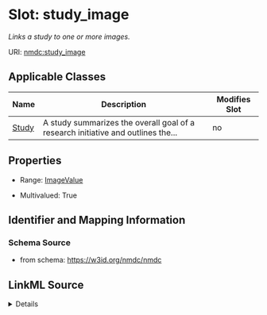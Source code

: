 # Slot: study_image


_Links a study to one or more images._



URI: [nmdc:study_image](https://w3id.org/nmdc/study_image)



<!-- no inheritance hierarchy -->




## Applicable Classes

| Name | Description | Modifies Slot |
| --- | --- | --- |
[Study](Study.md) | A study summarizes the overall goal of a research initiative and outlines the... |  no  |







## Properties

* Range: [ImageValue](ImageValue.md)

* Multivalued: True





## Identifier and Mapping Information







### Schema Source


* from schema: https://w3id.org/nmdc/nmdc




## LinkML Source

<details>
```yaml
name: study_image
description: Links a study to one or more images.
from_schema: https://w3id.org/nmdc/nmdc
rank: 1000
domain: Study
multivalued: true
alias: study_image
domain_of:
- Study
range: ImageValue
inlined: true

```
</details>